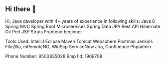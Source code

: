 ## Hi there 👋

<!--
**Sangeetha-Sekar-G/Sangeetha-Sekar-G** is a ✨ _special_ ✨ repository because its `README.md` (this file) appears on your GitHub profile.

Here are some ideas to get you started:

- 🔭 I’m currently working on ...
- 🌱 I’m currently learning ...
- 👯 I’m looking to collaborate on ...
- 🤔 I’m looking for help with ...
- 💬 Ask me about ...
- 📫 How to reach me: ...
- 😄 Pronouns: ...
- ⚡ Fun fact: ...
-->
Hi, Java developer with 4+ years of experience in following skills:
Java 8
Spring MVC
Spring Boot
Microservices
Spring Data JPA
Rest API
Hibernate
Git
Perl
JSP
Struts
Frontend beginner

Tools Used:
IntelliJ
Eclipse
Maven
Tomcat
Websphere
Postman
Jenkins
FileZilla, mRemoteNG, WinScp
ServiceNow
Jira, Confluence
Phpadmin

Phone Number: 9500835028
Emp I'd: 1969708
